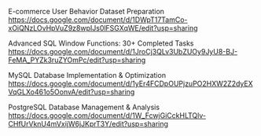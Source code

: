 
 E-commerce User Behavior Dataset Preparation
https://docs.google.com/document/d/1DWpT17TamCo-xOiQNzLOvHpVuZ9z8wpIJs0lFSGXqWE/edit?usp=sharing

Advanced SQL Window Functions: 30+ Completed Tasks
https://docs.google.com/document/d/1JroCj3QLv3UbZUOy9JyU8-BJ-FeMA_PYZk3ruZYOmPc/edit?usp=sharing

MySQL Database Implementation & Optimization
https://docs.google.com/document/d/1yEr4FCDpOUPjzuPO2HXW2Z2dyEXVqGLXo461o5OonvA/edit?usp=sharing

 PostgreSQL Database Management & Analysis
https://docs.google.com/document/d/1W_FcwjGiCckHLTQlv-CHfUrVknU4mVxijW6jJKprT3Y/edit?usp=sharing
